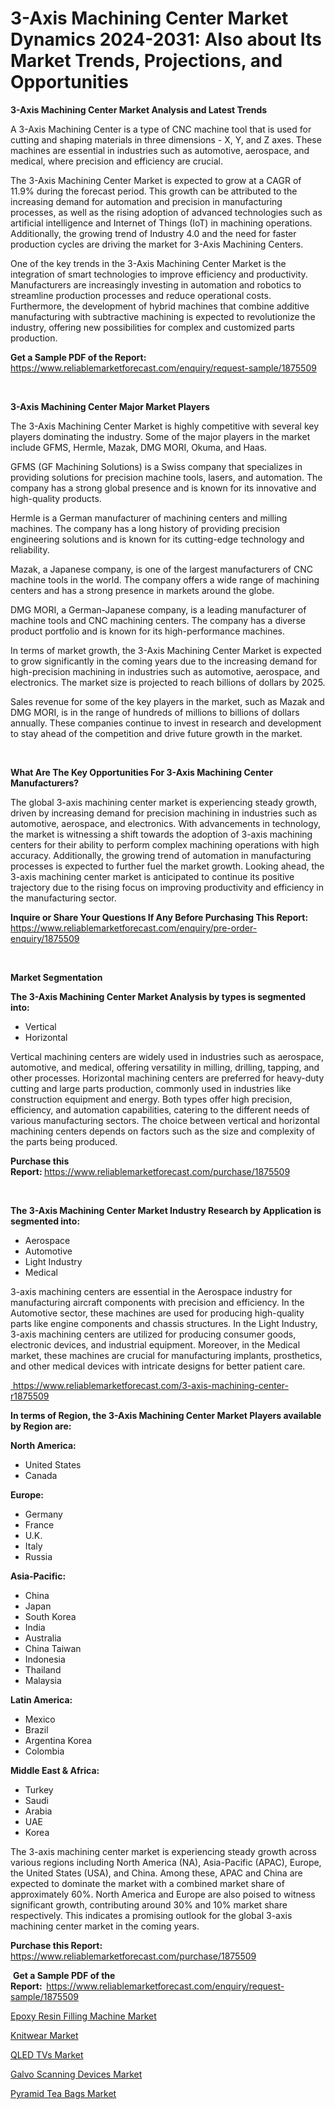 <p><h1>3-Axis Machining Center Market Dynamics 2024-2031: Also about Its Market Trends, Projections, and Opportunities</h1></p><p><strong>3-Axis Machining Center Market Analysis and Latest Trends</strong></p>
<p><p>A 3-Axis Machining Center is a type of CNC machine tool that is used for cutting and shaping materials in three dimensions - X, Y, and Z axes. These machines are essential in industries such as automotive, aerospace, and medical, where precision and efficiency are crucial.</p><p>The 3-Axis Machining Center Market is expected to grow at a CAGR of 11.9% during the forecast period. This growth can be attributed to the increasing demand for automation and precision in manufacturing processes, as well as the rising adoption of advanced technologies such as artificial intelligence and Internet of Things (IoT) in machining operations. Additionally, the growing trend of Industry 4.0 and the need for faster production cycles are driving the market for 3-Axis Machining Centers.</p><p>One of the key trends in the 3-Axis Machining Center Market is the integration of smart technologies to improve efficiency and productivity. Manufacturers are increasingly investing in automation and robotics to streamline production processes and reduce operational costs. Furthermore, the development of hybrid machines that combine additive manufacturing with subtractive machining is expected to revolutionize the industry, offering new possibilities for complex and customized parts production.</p></p>
<p><strong>Get a Sample PDF of the Report:&nbsp;</strong> <a href="https://www.reliablemarketforecast.com/enquiry/request-sample/1875509">https://www.reliablemarketforecast.com/enquiry/request-sample/1875509</a></p>
<p>&nbsp;</p>
<p><strong>3-Axis Machining Center Major Market Players</strong></p>
<p><p>The 3-Axis Machining Center Market is highly competitive with several key players dominating the industry. Some of the major players in the market include GFMS, Hermle, Mazak, DMG MORI, Okuma, and Haas.</p><p>GFMS (GF Machining Solutions) is a Swiss company that specializes in providing solutions for precision machine tools, lasers, and automation. The company has a strong global presence and is known for its innovative and high-quality products.</p><p>Hermle is a German manufacturer of machining centers and milling machines. The company has a long history of providing precision engineering solutions and is known for its cutting-edge technology and reliability.</p><p>Mazak, a Japanese company, is one of the largest manufacturers of CNC machine tools in the world. The company offers a wide range of machining centers and has a strong presence in markets around the globe.</p><p>DMG MORI, a German-Japanese company, is a leading manufacturer of machine tools and CNC machining centers. The company has a diverse product portfolio and is known for its high-performance machines.</p><p>In terms of market growth, the 3-Axis Machining Center Market is expected to grow significantly in the coming years due to the increasing demand for high-precision machining in industries such as automotive, aerospace, and electronics. The market size is projected to reach billions of dollars by 2025.</p><p>Sales revenue for some of the key players in the market, such as Mazak and DMG MORI, is in the range of hundreds of millions to billions of dollars annually. These companies continue to invest in research and development to stay ahead of the competition and drive future growth in the market.</p></p>
<p>&nbsp;</p>
<p><strong>What Are The Key Opportunities For 3-Axis Machining Center Manufacturers?</strong></p>
<p><p>The global 3-axis machining center market is experiencing steady growth, driven by increasing demand for precision machining in industries such as automotive, aerospace, and electronics. With advancements in technology, the market is witnessing a shift towards the adoption of 3-axis machining centers for their ability to perform complex machining operations with high accuracy. Additionally, the growing trend of automation in manufacturing processes is expected to further fuel the market growth. Looking ahead, the 3-axis machining center market is anticipated to continue its positive trajectory due to the rising focus on improving productivity and efficiency in the manufacturing sector.</p></p>
<p><strong>Inquire or Share Your Questions If Any Before Purchasing This Report:</strong> <a href="https://www.reliablemarketforecast.com/enquiry/pre-order-enquiry/1875509">https://www.reliablemarketforecast.com/enquiry/pre-order-enquiry/1875509</a></p>
<p>&nbsp;</p>
<p><strong>Market Segmentation</strong></p>
<p><strong>The 3-Axis Machining Center Market Analysis by types is segmented into:</strong></p>
<p><ul><li>Vertical</li><li>Horizontal</li></ul></p>
<p><p>Vertical machining centers are widely used in industries such as aerospace, automotive, and medical, offering versatility in milling, drilling, tapping, and other processes. Horizontal machining centers are preferred for heavy-duty cutting and large parts production, commonly used in industries like construction equipment and energy. Both types offer high precision, efficiency, and automation capabilities, catering to the different needs of various manufacturing sectors. The choice between vertical and horizontal machining centers depends on factors such as the size and complexity of the parts being produced.</p></p>
<p><strong>Purchase this Report:&nbsp;</strong><a href="https://www.reliablemarketforecast.com/purchase/1875509">https://www.reliablemarketforecast.com/purchase/1875509</a></p>
<p>&nbsp;</p>
<p><strong>The 3-Axis Machining Center Market Industry Research by Application is segmented into:</strong></p>
<p><ul><li>Aerospace</li><li>Automotive</li><li>Light Industry</li><li>Medical</li></ul></p>
<p><p>3-axis machining centers are essential in the Aerospace industry for manufacturing aircraft components with precision and efficiency. In the Automotive sector, these machines are used for producing high-quality parts like engine components and chassis structures. In the Light Industry, 3-axis machining centers are utilized for producing consumer goods, electronic devices, and industrial equipment. Moreover, in the Medical market, these machines are crucial for manufacturing implants, prosthetics, and other medical devices with intricate designs for better patient care.</p></p>
<p><a href="https://www.reliablemarketforecast.com/3-axis-machining-center-r1875509">&nbsp;https://www.reliablemarketforecast.com/3-axis-machining-center-r1875509</a></p>
<p><strong>In terms of Region, the 3-Axis Machining Center Market Players available by Region are:</strong></p>
<p>
    <p> <strong> North America: </strong>
        <ul>
            <li>United States</li>
            <li>Canada</li>
        </ul>
        </p> 
    <p> <strong> Europe: </strong>
        <ul>
            <li>Germany</li>
            <li>France</li>
            <li>U.K.</li>
            <li>Italy</li>
            <li>Russia</li>
        </ul>
        </p> 
    <p> <strong> Asia-Pacific: </strong>
        <ul>
            <li>China</li>
            <li>Japan</li>
            <li>South Korea</li>
            <li>India</li>
            <li>Australia</li>
            <li>China Taiwan</li>
            <li>Indonesia</li>
            <li>Thailand</li>
            <li>Malaysia</li>
        </ul>
        </p> 
    <p> <strong> Latin America: </strong>
        <ul>
            <li>Mexico</li>
            <li>Brazil</li>
            <li>Argentina Korea</li>
            <li>Colombia</li>
        </ul>
        </p> 
    <p> <strong> Middle East & Africa: </strong>
        <ul>
            <li>Turkey</li>
            <li>Saudi</li>
            <li>Arabia</li>
            <li>UAE</li>
            <li>Korea</li>
        </ul>
    </p>
    </p>
<p><p>The 3-axis machining center market is experiencing steady growth across various regions including North America (NA), Asia-Pacific (APAC), Europe, the United States (USA), and China. Among these, APAC and China are expected to dominate the market with a combined market share of approximately 60%. North America and Europe are also poised to witness significant growth, contributing around 30% and 10% market share respectively. This indicates a promising outlook for the global 3-axis machining center market in the coming years.</p></p>
<p><strong>Purchase this Report: </strong><a href="https://www.reliablemarketforecast.com/purchase/1875509">https://www.reliablemarketforecast.com/purchase/1875509</a></p>
<p>&nbsp;<strong>Get a Sample PDF of the Report:&nbsp;&nbsp;</strong><a href="https://www.reliablemarketforecast.com/enquiry/request-sample/1875509">https://www.reliablemarketforecast.com/enquiry/request-sample/1875509</a></p>
<p><strong></strong></p>
<p><p><a href="https://github.com/ranaacryptoaddmin/Market-Research-Report-List-1/blob/main/epoxy-resin-filling-machine-market.md">Epoxy Resin Filling Machine Market</a></p><p><a href="https://medium.com/@jamieurcotte9056df/global-knitwear-market-status-2024-2031-and-forecast-by-region-product-end-use-56749186ca6b">Knitwear Market</a></p><p><a href="https://medium.com/@kathleenjacksond65/qled-tvs-market-forecast-global-market-trends-and-analysis-from-2024-to-2031-covered-in-168-pages-4be3bf3acb55">QLED TVs Market</a></p><p><a href="https://github.com/RoccoManning/Market-Research-Report-List-6/blob/main/galvo-scanning-devices-market.md">Galvo Scanning Devices Market</a></p><p><a href="https://medium.com/@jeniw10236654655/insights-into-the-pyramid-tea-bags-market-size-which-is-expanding-with-a-8-6-cagr-from-2024-2031-0d4b2a0c7ada">Pyramid Tea Bags Market</a></p></p>